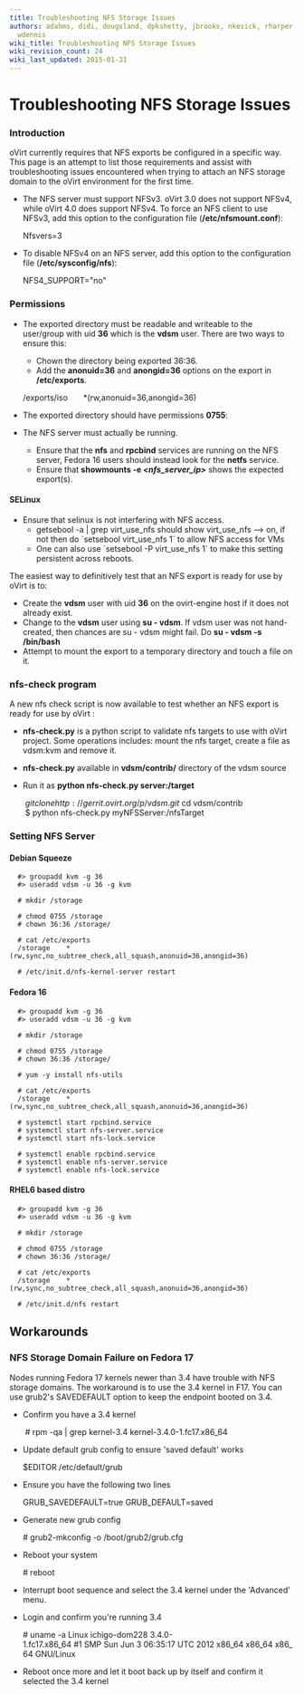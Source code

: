 ```yaml
---
title: Troubleshooting NFS Storage Issues
authors: adahms, didi, dougsland, dpkshetty, jbrooks, nkesick, rharper, sgordon, suppentopf,
  wdennis
wiki_title: Troubleshooting NFS Storage Issues
wiki_revision_count: 24
wiki_last_updated: 2015-01-31
---
```


# Troubleshooting NFS Storage Issues

### Introduction

oVirt currently requires that NFS exports be configured in a specific way. This page is an attempt to list those requirements and assist with troubleshooting issues encountered when trying to attach an NFS storage domain to the oVirt environment for the first time.

*   The NFS server must support NFSv3. oVirt 3.0 does not support NFSv4, while oVirt 4.0 does support NFSv4. To force an NFS client to use NFSv3, add this option to the configuration file (**/etc/nfsmount.conf**):

      Nfsvers=3

*   To disable NFSv4 on an NFS server, add this option to the configuration file (**/etc/sysconfig/nfs**):

      NFS4_SUPPORT="no"

### Permissions

*   The exported directory must be readable and writeable to the user/group with uid **36** which is the **vdsm** user. There are two ways to ensure this:
    -   Chown the directory being exported 36:36.
    -   Add the **anonuid=36** and **anongid=36** options on the export in **/etc/exports**.

      /exports/iso       *(rw,anonuid=36,anongid=36)

*   The exported directory should have permissions **0755**:
*   The NFS server must actually be running.
    -   Ensure that the **nfs** and **rpcbind** services are running on the NFS server, Fedora 16 users should instead look for the **netfs** service.
    -   Ensure that **showmounts -e *<nfs_server_ip>*** shows the expected export(s).

#### SELinux

*   Ensure that selinux is not interfering with NFS access.
    -   getsebool -a | grep virt_use_nfs should show virt_use_nfs --> on, if not then do \`setsebool virt_use_nfs 1\` to allow NFS access for VMs
    -   One can also use \`setsebool -P virt_use_nfs 1\` to make this setting persistent across reboots.

The easiest way to definitively test that an NFS export is ready for use by oVirt is to:

*   Create the **vdsm** user with uid **36** on the ovirt-engine host if it does not already exist.
*   Change to the **vdsm** user using **su - vdsm**. If vdsm user was not hand-created, then chances are su - vdsm might fail. Do **su - vdsm -s /bin/bash**
*   Attempt to mount the export to a temporary directory and touch a file on it.

### nfs-check program

A new nfs check script is now available to test whether an NFS export is ready for use by oVirt :

*   **nfs-check.py** is a python script to validate nfs targets to use with oVirt project. Some operations includes: mount the nfs target, create a file as vdsm:kvm and remove it.
*   **nfs-check.py** available in **vdsm/contrib/** directory of the vdsm source
*   Run it as **python nfs-check.py server:/target**

       $ git clone http://gerrit.ovirt.org/p/vdsm.git
       $ cd vdsm/contrib
       $ python nfs-check.py myNFSServer:/nfsTarget

### Setting NFS Server

#### Debian Squeeze

      #> groupadd kvm -g 36
      #> useradd vdsm -u 36 -g kvm

      # mkdir /storage

      # chmod 0755 /storage
      # chown 36:36 /storage/

      # cat /etc/exports
      /storage    *(rw,sync,no_subtree_check,all_squash,anonuid=36,anongid=36)

      # /etc/init.d/nfs-kernel-server restart 

#### Fedora 16

      #> groupadd kvm -g 36
      #> useradd vdsm -u 36 -g kvm

      # mkdir /storage

      # chmod 0755 /storage
      # chown 36:36 /storage/

      # yum -y install nfs-utils

      # cat /etc/exports
      /storage    *(rw,sync,no_subtree_check,all_squash,anonuid=36,anongid=36)

      # systemctl start rpcbind.service
      # systemctl start nfs-server.service
      # systemctl start nfs-lock.service 

      # systemctl enable rpcbind.service
      # systemctl enable nfs-server.service
      # systemctl enable nfs-lock.service

#### RHEL6 based distro

      #> groupadd kvm -g 36
      #> useradd vdsm -u 36 -g kvm

      # mkdir /storage

      # chmod 0755 /storage
      # chown 36:36 /storage/

      # cat /etc/exports
      /storage    *(rw,sync,no_subtree_check,all_squash,anonuid=36,anongid=36)

      # /etc/init.d/nfs restart 

## Workarounds

### NFS Storage Domain Failure on Fedora 17

Nodes running Fedora 17 kernels newer than 3.4 have trouble with NFS storage domains. The workaround is to use the 3.4 kernel in F17. You can use grub2's SAVEDEFAULT option to keep the endpoint booted on 3.4.

*   Confirm you have a 3.4 kernel

       # rpm -qa | grep kernel-3.4
      kernel-3.4.0-1.fc17.x86_64 

*   Update default grub config to ensure 'saved default' works

      $EDITOR /etc/default/grub
       

*   Ensure you have the following two lines

      GRUB_SAVEDEFAULT=true
      GRUB_DEFAULT=saved
       

*   Generate new grub config

      # grub2-mkconfig -o /boot/grub2/grub.cfg
       

*   Reboot your system

      # reboot
       

*   Interrupt boot sequence and select the 3.4 kernel under the 'Advanced' menu.
*   Login and confirm you're running 3.4

      # uname -a
      Linux ichigo-dom228 3.4.0-1.fc17.x86_64 #1 SMP Sun Jun 3 06:35:17 UTC 2012 x86_64 x86_64 x86_64 GNU/Linux
       

*   Reboot once more and let it boot back up by itself and confirm it selected the 3.4 kernel

